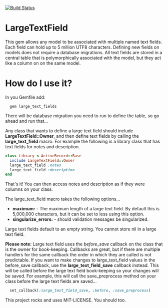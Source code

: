 [![Build Status](https://semaphoreci.com/api/v1/projects/3d5b004f-ce96-4e9a-9591-79ccc52d2b1f/704179/badge.svg)](https://semaphoreci.com/invoca-inc/large_text_field)

# LargeTextField

This gem allows any model to be associated with multiple named text fields.  Each field can hold up to 5 million UTF8
characters.  Defining new fields on models does not require a database migrations. All text fields are stored in a
central table that is polymorphically associated with the model, but they act like a column on on the same model.

# How do I use it?
In you Gemfile add:

```
  gem large_text_fields
```

There will be database migration you need to run to define the table, so go ahead and run that...

Any class that wants to define a large text field should include **LargeTextField::Owner**, and then define text fields by calling the **large_text_field** macro.  For example the following is a library class that has text fields for notes and description.

```ruby
class Library < ActiveRecord::Base
  include LargeTextField::Owner
  large_text_field :notes
  large_text_field :description
end
```

That's it!  You can then access notes and description as if they were columns on your class.

The large_text_field macro takes the following options...

 * **maximum:** - The maximum length of a large text field. By default this is 5,000,000 characters, but it can be set to less using this option.
 * **singularize_errors:** - should validation messages be singularized.

Large text fields default to an empty string.  You cannot store nil in a large text field. 

**Please note:**  Large text field uses the *before_save* callback on the class that is the owner for book-keeping.   Callbacks are great, but if there are multiple handlers for the same callback the order in which they are called is not predictable.  If you want to make changes to large_text_field values in the before_save callback, use the **large_text_field_save** callback instead.  This will be called before the large text field book-keeping so your changes will be saved.  For example, this will call the save_preprocess method on your class before the large text fields are saved...

```ruby
  set_callback(:large_text_field_save, :before, :save_preprocess)
```

This project rocks and uses MIT-LICENSE.  You should too.
